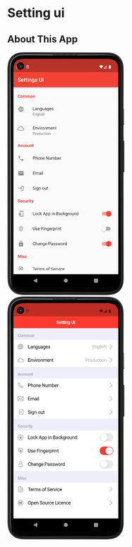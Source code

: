 # Setting ui

## About This App

<img src="https://github.com/RomitKatrodiya/Setting_UI/blob/master/images/Screenshot_20220830_154856.png" style=" height:550px; " data-target="animated-image.originalImage"><img src="https://github.com/RomitKatrodiya/Setting_UI/blob/master/images/Screenshot_20220830_155023.png" style=" height:550px; " data-target="animated-image.originalImage">
